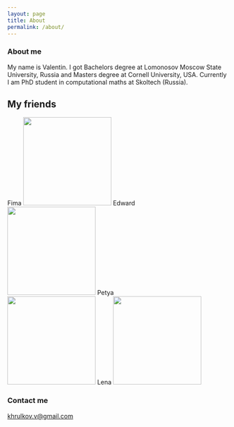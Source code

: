 ```yaml
---
layout: page
title: About
permalink: /about/
---
```



### About me
My name is Valentin. I got Bachelors degree at Lomonosov Moscow State University, Russia and Masters degree at Cornell University, USA. Currently I am PhD student in computational maths at Skoltech (Russia). 
## My friends  

Fima <img src="https://scontent-arn2-1.xx.fbcdn.net/v/t1.0-9/547307_4475225880424_401465990_n.jpg?oh=b1f3ff1fd6663274ce510694fbf65f0d&oe=59477497" width="200" />
Edward  
<img src="https://pp.vk.me/c629229/v629229347/3cde8/ZyUNkDx83rk.jpg" width="200" />
Petya  
<img src="https://pp.vk.me/c5664/u6643828/153014937/z_d65ee26c.jpg" width="200" />
Lena
<img src="https://pp.vk.me/c624529/v624529664/28bc1/40d7BPiiT_0.jpg" width="200" />


### Contact me

[khrulkov.v@gmail.com](mailto:khrulkov.v@gmail.com)
